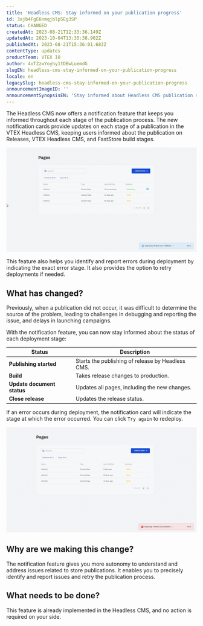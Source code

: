 ```yaml
---
title: 'Headless CMS: Stay informed on your publication progress'
id: 3ajb4FgE6nmqjblpSEg3SP
status: CHANGED
createdAt: 2023-08-21T12:33:36.149Z
updatedAt: 2023-10-04T13:35:38.902Z
publishedAt: 2023-08-21T15:36:01.683Z
contentType: updates
productTeam: VTEX IO
author: 4oTZzwYoyhy1tDBwLuemdG
slugEN: headless-cms-stay-informed-on-your-publication-progress
locale: en
legacySlug: headless-cms-stay-informed-on-your-publication-progress
announcementImageID: ''
announcementSynopsisEN: 'Stay informed about Headless CMS publication stages and quickly identify publication errors.'
---
```


The Headless CMS now offers a notification feature that keeps you informed throughout each stage of the publication process. The new notification cards provide updates on each stage of a publication in the VTEX Headless CMS, keeping users informed about the publication on Releases, VTEX Headless CMS, and FastStore build stages. 

![Headless CMS - Notification](https://raw.githubusercontent.com/vtexdocs/help-center-content/refs/heads/main/docs/en/announcements/2023/headless-cms-stay-informed-on-your-publication-progress_1.gif)

This feature also helps you identify and report errors during deployment by indicating the exact error stage. It also provides the option to retry deployments if needed.

## What has changed?
Previously, when a publication did not occur, it was difficult to determine the source of the problem, leading to challenges in debugging and reporting the issue, and delays in launching campaigns.

With the notification feature, you can now stay informed about the status of each deployment stage:

| Status                 | Description                                      |
| ---------------------- | ------------------------------------------------ |
| **Publishing started** | Starts the publishing of release by Headless CMS. |
| **Build**              | Takes release changes to production.             |
| **Update document status**       | Updates all pages, including the new changes.       |
| **Close release**      | Updates the release status.       |

If an error occurs during deployment, the notification card will indicate the stage at which the error occurred. You can click `Try again` to redeploy.

![Headless CMS - Redeploy](https://raw.githubusercontent.com/vtexdocs/help-center-content/refs/heads/main/docs/en/announcements/2023/headless-cms-stay-informed-on-your-publication-progress_2.gif)

## Why are we making this change?
The notification feature gives you more autonomy to understand and address issues related to store publications. It enables you to precisely identify and report issues and retry the publication process.

## What needs to be done?
This feature is already implemented in the Headless CMS, and no action is required on your side.

